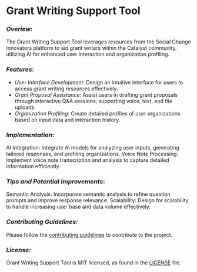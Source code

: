 # Grant Writing Support Tool

### *Overiew*: 
The Grant Writing Support Tool leverages resources from the Social Change Innovators platform to aid grant writers within the Catalyst community, utilizing AI for enhanced user interaction and organization profiling.

### *Features*:
* *User Interface Development*:
Design an intuitive interface for users to access grant writing resources effectively.
* *Grant Proposal Assistance:*
Assist users in drafting grant proposals through interactive Q&A sessions, supporting voice, text, and file uploads.
* *Organization Profiling:*
Create detailed profiles of user organizations based on input data and interaction history.

### *Implementation*:
AI Integration: Integrate AI models for analyzing user inputs, generating tailored responses, and profiling organizations.
Voice Note Processing: Implement voice note transcription and analysis to capture detailed information efficiently.

### *Tips and Potential Improvements*:
Semantic Analysis: Incorporate semantic analysis to refine question prompts and improve response relevance.
Scalability: Design for scalability to handle increasing user base and data volume effectively.

### *Contributing Guidelines:*
Please follow the [contributing guidelines](CONTRIBUTING.md) to contribute to the project.

### *License:*
Grant Writing Support Tool is MIT licensed, as found in the [LICENSE](LICENSE) file.
